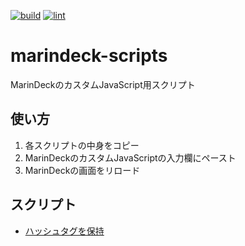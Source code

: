 [![build](https://github.com/munierujp/marindeck-scripts/actions/workflows/build.yml/badge.svg)](https://github.com/munierujp/marindeck-scripts/actions/workflows/build.yml)
[![lint](https://github.com/munierujp/marindeck-scripts/actions/workflows/lint.yml/badge.svg)](https://github.com/munierujp/marindeck-scripts/actions/workflows/lint.yml)

# marindeck-scripts

MarinDeckのカスタムJavaScript用スクリプト

## 使い方

1. 各スクリプトの中身をコピー
2. MarinDeckのカスタムJavaScriptの入力欄にペースト
3. MarinDeckの画面をリロード

## スクリプト

- [ハッシュタグを保持](./dist/keepTweetedHashtags.js)
